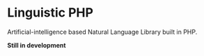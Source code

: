 # Linguistic PHP

Artificial-intelligence based Natural Language Library built in PHP.

**Still in development**